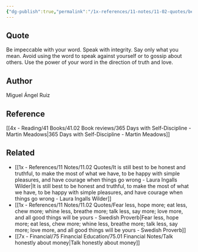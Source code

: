 ```yaml
---
{"dg-publish":true,"permalink":"/1x-references/11-notes/11-02-quotes/be-impeccable-with-your-word-use-the-power-of-your-word-in-the-direction-of-truth-and-love-miguel-angel-ruiz/","title":"Be impeccable with your word. Use the power of your word in the direction of truth and love - Miguel Angel Ruiz","created":"2024-02-21T13:23:53.755+03:00","updated":"2024-02-21T13:23:53.755+03:00"}
---
```



## Quote
Be impeccable with your word. Speak with integrity. Say only what you mean. Avoid using the word to speak against yourself or to gossip about others. Use the power of your word in the direction of truth and love.

## Author
Miguel Ángel Ruiz

## Reference
[[4x - Reading/41 Books/41.02 Book reviews/365 Days with Self-Discipline - Martin Meadows\|365 Days with Self-Discipline - Martin Meadows]]

## Related
- [[1x - References/11 Notes/11.02 Quotes/It is still best to be honest and truthful, to make the most of what we have, to be happy with simple pleasures, and have courage when things go wrong - Laura Ingalls Wilder\|It is still best to be honest and truthful, to make the most of what we have, to be happy with simple pleasures, and have courage when things go wrong - Laura Ingalls Wilder]]
- [[1x - References/11 Notes/11.02 Quotes/Fear less, hope more; eat less, chew more; whine less, breathe more; talk less, say more; love more, and all good things will be yours - Swedish Proverb\|Fear less, hope more; eat less, chew more; whine less, breathe more; talk less, say more; love more, and all good things will be yours - Swedish Proverb]]
- [[7x - Financial/75 Financial Education/75.01 Financial Notes/Talk honestly about money\|Talk honestly about money]]